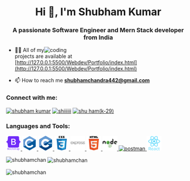 <h1 align="center">Hi 👋, I'm Shubham Kumar</h1>
<h3 align="center">A passionate Software Engineer and Mern Stack developer from India</h3>
<img  align="right" alt="coding" width="400" src="https://mir-s3-cdn-cf.behance.net/project_modules/max_1200/7e3cab114445403.603bc566c14a7.gif">

- 👨‍💻 All of my projects are available at [http://127.0.0.1:5500/Webdev/Portfolio/index.html](http://127.0.0.1:5500/Webdev/Portfolio/index.html)

- 📫 How to reach me **shubhamchandra442@gmail.com**

<h3 align="left">Connect with me:</h3>
<p align="left">
<a href="https://www.linkedin.com/in/shubham-kumar-a5672625a/" target="blank"><img align="center" src="https://raw.githubusercontent.com/rahuldkjain/github-profile-readme-generator/master/src/images/icons/Social/linked-in-alt.svg" alt="shubham kumar" height="30" width="40" /></a>
<a href="https://codeforces.com/profile/shiiiiii" target="blank"><img align="center" src="https://raw.githubusercontent.com/rahuldkjain/github-profile-readme-generator/master/src/images/icons/Social/codeforces.svg" alt="shiiiiii" height="30" width="40" /></a>
<a href="https://leetcode.com/u/k-29/" target="blank"><img align="center" src="https://raw.githubusercontent.com/rahuldkjain/github-profile-readme-generator/master/src/images/icons/Social/leet-code.svg" alt="shu ham(k-29)" height="30" width="40" /></a>
</p>

<h3 align="left">Languages and Tools:</h3>
<p align="left"> <a href="https://getbootstrap.com" target="_blank" rel="noreferrer"> <img src="https://raw.githubusercontent.com/devicons/devicon/master/icons/bootstrap/bootstrap-plain-wordmark.svg" alt="bootstrap" width="40" height="40"/> </a> <a href="https://www.cprogramming.com/" target="_blank" rel="noreferrer"> <img src="https://raw.githubusercontent.com/devicons/devicon/master/icons/c/c-original.svg" alt="c" width="40" height="40"/> </a> <a href="https://www.w3schools.com/cpp/" target="_blank" rel="noreferrer"> <img src="https://raw.githubusercontent.com/devicons/devicon/master/icons/cplusplus/cplusplus-original.svg" alt="cplusplus" width="40" height="40"/> </a> <a href="https://www.w3schools.com/css/" target="_blank" rel="noreferrer"> <img src="https://raw.githubusercontent.com/devicons/devicon/master/icons/css3/css3-original-wordmark.svg" alt="css3" width="40" height="40"/> </a> <a href="https://expressjs.com" target="_blank" rel="noreferrer"> <img src="https://raw.githubusercontent.com/devicons/devicon/master/icons/express/express-original-wordmark.svg" alt="express" width="40" height="40"/> </a> <a href="https://www.w3.org/html/" target="_blank" rel="noreferrer"> <img src="https://raw.githubusercontent.com/devicons/devicon/master/icons/html5/html5-original-wordmark.svg" alt="html5" width="40" height="40"/> </a> <a href="https://nodejs.org" target="_blank" rel="noreferrer"> <img src="https://raw.githubusercontent.com/devicons/devicon/master/icons/nodejs/nodejs-original-wordmark.svg" alt="nodejs" width="40" height="40"/> </a> <a href="https://postman.com" target="_blank" rel="noreferrer"> <img src="https://www.vectorlogo.zone/logos/getpostman/getpostman-icon.svg" alt="postman" width="40" height="40"/> </a> <a href="https://reactjs.org/" target="_blank" rel="noreferrer"> <img src="https://raw.githubusercontent.com/devicons/devicon/master/icons/react/react-original-wordmark.svg" alt="react" width="40" height="40"/> </a> </p>

<p><img align="left" src="https://github-readme-stats.vercel.app/api/top-langs?username=shubhamchan&show_icons=true&locale=en&layout=compact" alt="shubhamchan" /></p>

<p>&nbsp;<img align="center" src="https://github-readme-stats.vercel.app/api?username=shubhamchan&show_icons=true&locale=en" alt="shubhamchan" /></p>

<p><img align="center" src="https://github-readme-streak-stats.herokuapp.com/?user=shubhamchan&" alt="shubhamchan" /></p>
